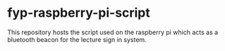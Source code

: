 # fyp-raspberry-pi-script
This repository hosts the script used on the raspberry pi which acts as a bluetooth beacon for the lecture sign in system.
